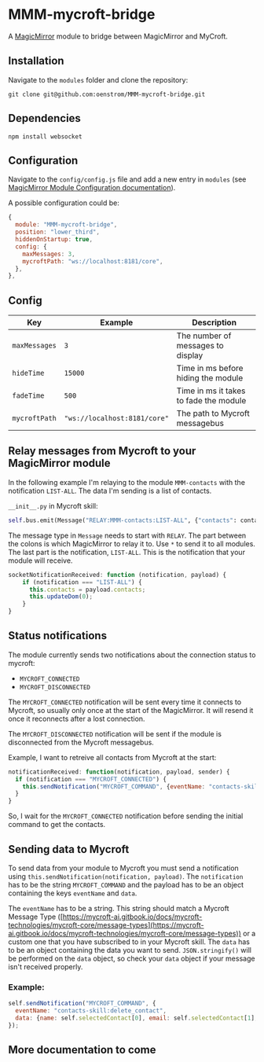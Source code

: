 # MMM-mycroft-bridge

A [MagicMirror](https://magicmirror.builders/) module to bridge between MagicMirror and MyCroft.

## Installation

Navigate to the `modules` folder and clone the repository:

`git clone git@github.com:oenstrom/MMM-mycroft-bridge.git`

## Dependencies
`npm install websocket`

## Configuration

Navigate to the `config/config.js` file and add a new entry in `modules` (see [MagicMirror Module Configuration documentation](https://docs.magicmirror.builders/modules/configuration.html)).

A possible configuration could be:

```js
{
  module: "MMM-mycroft-bridge",
  position: "lower_third",
  hiddenOnStartup: true,
  config: {
    maxMessages: 3,
    mycroftPath: "ws://localhost:8181/core",
  },
},
```
## Config
| Key           | Example                      | Description                            |
|---------------|------------------------------|----------------------------------------|
| `maxMessages` | `3`                          | The number of messages to display      |
| `hideTime`    | `15000`                      | Time in ms before hiding the module    |
| `fadeTime`    | `500`                        | Time in ms it takes to fade the module |
| `mycroftPath` | `"ws://localhost:8181/core"` | The path to Mycroft messagebus         |

## Relay messages from Mycroft to your MagicMirror module
In the following example I'm relaying to the module `MMM-contacts` with the notification `LIST-ALL`. The data I'm sending is a list of contacts.

`__init__.py` in Mycroft skill:
```python
self.bus.emit(Message("RELAY:MMM-contacts:LIST-ALL", {"contacts": contacts}))
```
The message type in `Message` needs to start with `RELAY`. The part between the colons is which MagicMirror to relay it to. Use `*` to send it to all modules. The last part is the notification, `LIST-ALL`. This is the notification that your module will receive.
```js
socketNotificationReceived: function (notification, payload) {
    if (notification === "LIST-ALL") {
      this.contacts = payload.contacts;
      this.updateDom(0);
    }
}
```

## Status notifications
The module currently sends two notifications about the connection status to mycroft:
- `MYCROFT_CONNECTED`
- `MYCROFT_DISCONNECTED`

The `MYCROFT_CONNECTED` notification will be sent every time it connects to Mycroft, so usually only once at the start of the MagicMirror. It will resend it once it reconnects after a lost connection.

The `MYCROFT_DISCONNECTED` notification will be sent if the module is disconnected from the Mycroft messagebus.

Example, I want to retreive all contacts from Mycroft at the start:
```js
notificationReceived: function(notification, payload, sender) {
  if (notification === "MYCROFT_CONNECTED") {
    this.sendNotification("MYCROFT_COMMAND", {eventName: "contacts-skill:get_contacts", data: {sender: self.name}});
  }
}
```
So, I wait for the `MYCROFT_CONNECTED` notification before sending the initial command to get the contacts.

## Sending data to Mycroft
To send data from your module to Mycroft you must send a notification using `this.sendNotification(notification, payload)`. The `notification` has to be the string `MYCROFT_COMMAND` and the payload has to be an object containing the keys `eventName` and `data`.

The `eventName` has to be a string. This string should match a Mycroft Message Type ([https://mycroft-ai.gitbook.io/docs/mycroft-technologies/mycroft-core/message-types](https://mycroft-ai.gitbook.io/docs/mycroft-technologies/mycroft-core/message-types)) or a custom one that you have subscribed to in your Mycroft skill. The `data` has to be an object containing the data you want to send. `JSON.stringify()` will be performed on the `data` object, so check your `data` object if your message isn't received properly.

### Example:
```js
self.sendNotification("MYCROFT_COMMAND", {
  eventName: "contacts-skill:delete_contact",
  data: {name: self.selectedContact[0], email: self.selectedContact[1], phone: self.selectedContact[2]}
});
```

## More documentation to come